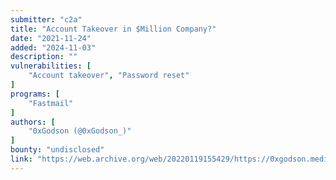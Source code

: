 ```yaml
---
submitter: "c2a"
title: "Account Takeover in $Million Company?"
date: "2021-11-24"
added: "2024-11-03"
description: ""
vulnerabilities: [
    "Account takeover", "Password reset"
]
programs: [
    "Fastmail"
]
authors: [
    "0xGodson (@0xGodson_)"
]
bounty: "undisclosed"
link: "https://web.archive.org/web/20220119155429/https://0xgodson.medium.com/account-takeover-in-million-company-report-rejected-whats-wrong-60041f1815fb"
---
```




